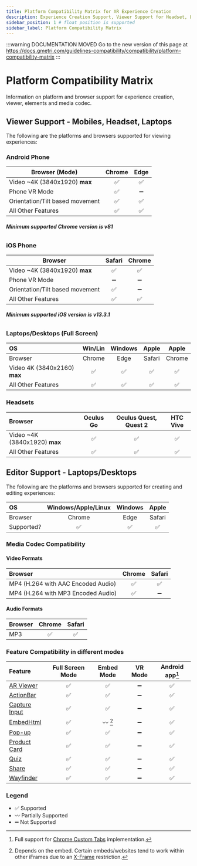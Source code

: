 ```yaml
---
title: Platform Compatibility Matrix for XR Experience Creation
description: Experience Creation Support, Viewer Support for Headset, Laptops, Android, Phone, iOS Phone, Feature Compatibility with Full Screen / VR mode, Media Codec Compatibility, Video Audio Formats.
sidebar_position: 1 # float position is supported
sidebar_label: Platform Compatibility Matrix
---
```


<head>
  <link rel="canonical" href="https://docs.gmetri.com/guidelines-compatibility/compatibility/platform-compatibility-matrix" />
</head>

:::warning DOCUMENTATION MOVED
Go to the new version of this page at https://docs.gmetri.com/guidelines-compatibility/compatibility/platform-compatibility-matrix
:::

# Platform Compatibility Matrix

<!-- See list of icons here: https://fontawesome.com/v4.7.0/icons/ -->
Information on platform and browser support for experience creation, viewer, elements and media codec.


## Viewer Support - Mobiles, Headset, Laptops

The following are the platforms and browsers supported for viewing experiences:

### Android Phone

| Browser (Mode)                         | Chrome | Edge |
|---------                               | :-----:      | :-----:      |
| Video ~4K (3840x1920)   **max**        | :white_check_mark:   | :white_check_mark:   |
| Phone VR Mode                          | :white_check_mark:   | :heavy_minus_sign:   |
| Orientation/Tilt based movement        | :white_check_mark:   | :white_check_mark:   |
| All Other Features                     | :white_check_mark:   | :white_check_mark:   |

###### **Minimum supported Chrome version is v81**

### iOS Phone

| Browser                                | Safari | Chrome |
|---------                               | :---:            | :---:        |
| Video ~4K (3840x1920)      **max**     | :white_check_mark:   | :white_check_mark:   |
| Phone VR Mode                          | :heavy_minus_sign:   | :heavy_minus_sign:     |
| Orientation/Tilt based movement        | :white_check_mark:   | :heavy_minus_sign:   |
| All Other Features                     | :white_check_mark:   | :white_check_mark:   |

###### **Minimum supported iOS version is v13.3.1**

### Laptops/Desktops (Full Screen)

| OS                                              | Win/Lin  | Windows | Apple | Apple |
|:---                                             | :---:    | :---:   | :---: | :---: |
| Browser                                         | Chrome   | Edge    | Safari | Chrome |
| Video 4K (3840x2160) **max**                    | :white_check_mark: | :white_check_mark: | :white_check_mark: | :white_check_mark: |
| All Other Features                              | :white_check_mark: | :white_check_mark: | :white_check_mark: | :white_check_mark: |

### Headsets

| Browser                                 | Oculus Go           | Oculus Quest, Quest 2 | HTC Vive |
|:---                                     | :---:               | :---:                 | :---:    |
| Video ~4K (3840x1920)   **max**         | :white_check_mark:  | :white_check_mark:    | :white_check_mark:   |
| All Other Features                      | :white_check_mark:  | :white_check_mark:    | :white_check_mark:   |


## Editor Support - Laptops/Desktops

The following are the platforms and browsers supported for creating and editing experiences:

| OS                                              | Windows/Apple/Linux  | Windows | Apple |
|:---                                             | :---:                | :---:   | :---: |
| Browser                                         | Chrome               | Edge    |  Safari |
| Supported?                                      | :white_check_mark:   |  :white_check_mark: | :white_check_mark: |

### Media Codec Compatibility

#### Video Formats

| Browser                               | Chrome        | Safari       | 
|:---                                   | :---:         | :---:        |
| MP4 (H.264 with AAC Encoded Audio)    | :white_check_mark:    | :white_check_mark:   |
| MP4 (H.264 with MP3 Encoded Audio)    | :white_check_mark:    | :heavy_minus_sign:     |

#### Audio Formats

| Browser                               | Chrome        | Safari       | 
|:---                                   | :---:         | :---:        |
| MP3                                   | :white_check_mark:    | :white_check_mark:   |

### Feature Compatibility in different modes

| Feature         | Full Screen Mode | Embed Mode         | VR Mode           | Android app[^2] | 
|:---             | :---:            | :---:              | :---:             | :---:       |
| [AR Viewer](/docs/platform/create/elements/ar-viewer/)          | :white_check_mark: | :white_check_mark: | :heavy_minus_sign: | :white_check_mark: |
| [ActionBar](/docs/platform/create/elements/actionbar/)          | :white_check_mark: | :white_check_mark: | :heavy_minus_sign: | :white_check_mark: |
| [Capture Input](/docs/platform/create/elements/capture-input/)    | :white_check_mark: | :white_check_mark: | :heavy_minus_sign: | :white_check_mark: |
| [EmbedHtml](/docs/platform/create/elements/embedhtml/)          | :white_check_mark: | :wavy_dash: [^1]   | :heavy_minus_sign: | :white_check_mark: |
| [Pop-up](/docs/platform/create/elements/popup/)                 | :white_check_mark: | :white_check_mark: | :heavy_minus_sign: | :white_check_mark: |
| [Product Card](/docs/platform/create/elements/product-card/)    | :white_check_mark: | :white_check_mark: | :heavy_minus_sign: | :white_check_mark: |
| [Quiz](/docs/platform/create/elements/quiz/)                    | :white_check_mark: | :white_check_mark: | :heavy_minus_sign: | :white_check_mark: |
| [Share](/docs/platform/create/elements/share/)                  | :white_check_mark: | :white_check_mark: | :heavy_minus_sign: | :white_check_mark: |
| [Wayfinder](/docs/platform/create/elements/wayfinder/)          | :white_check_mark: | :white_check_mark: | :heavy_minus_sign: | :white_check_mark: |


### Legend

- :white_check_mark: Supported
- :wavy_dash: Partially Supported
- :heavy_minus_sign: Not Supported

[^1]: Depends on the embed. Certain embeds/websites tend to work within other iFrames due to an [X-Frame](https://developer.mozilla.org/en-US/Web/HTTP/Headers/X-Frame-Options) restriction.
[^2]: Full support for [Chrome Custom Tabs](https://developer.chrome.com/multidevice/android/customtabs) implementation.
